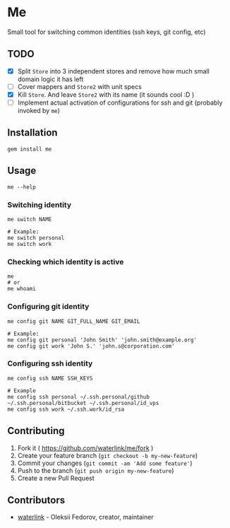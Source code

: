 # Me

Small tool for switching common identities (ssh keys, git config, etc)

## TODO

- [x] Split `Store` into 3 independent stores and remove how much small domain logic it has left
- [ ] Cover mappers and `Store2` with unit specs
- [x] Kill `Store`. And leave `Store2` with its name (it sounds cool :D )
- [ ] Implement actual activation of configurations for ssh and git (probably invoked by `me`)

## Installation

```
gem install me
```

## Usage

```
me --help
```

### Switching identity

```
me switch NAME

# Example:
me switch personal
me switch work
```

### Checking which identity is active

```
me
# or
me whoami
```

### Configuring git identity

```
me config git NAME GIT_FULL_NAME GIT_EMAIL

# Example:
me config git personal 'John Smith' 'john.smith@example.org'
me config git work 'John S.' 'john.s@corporation.com'
```

### Configuring ssh identity

```
me config ssh NAME SSH_KEYS

# Example
me config ssh personal ~/.ssh.personal/github ~/.ssh.personal/bitbucket ~/.ssh.personal/id_vps
me config ssh work ~/.ssh.work/id_rsa
```

## Contributing

1. Fork it ( https://github.com/waterlink/me/fork )
2. Create your feature branch (`git checkout -b my-new-feature`)
3. Commit your changes (`git commit -am 'Add some feature'`)
4. Push to the branch (`git push origin my-new-feature`)
5. Create a new Pull Request

## Contributors

- [waterlink](https://github.com/waterlink) - Oleksii Fedorov, creator, maintainer
